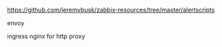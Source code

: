 https://github.com/jeremybusk/zabbix-resources/tree/master/alertscripts

envoy

ingress nginx for http proxy
